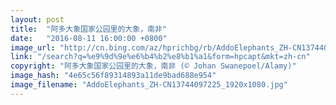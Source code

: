 ```yaml
---
layout: post
title:  "阿多大象国家公园里的大象，南非"
date:   "2016-08-11 16:00:00 +0800"
image_url: "http://cn.bing.com/az/hprichbg/rb/AddoElephants_ZH-CN13744097225_1920x1080.jpg"
link: "/search?q=%e9%9d%9e%e6%b4%b2%e8%b1%a1&form=hpcapt&mkt=zh-cn"
copyright: "阿多大象国家公园里的大象，南非 (© Johan Swanepoel/Alamy)"
image_hash: "4e65c56f89314893a11de9bad688e954"
image_filename: "AddoElephants_ZH-CN13744097225_1920x1080.jpg"
---
```

